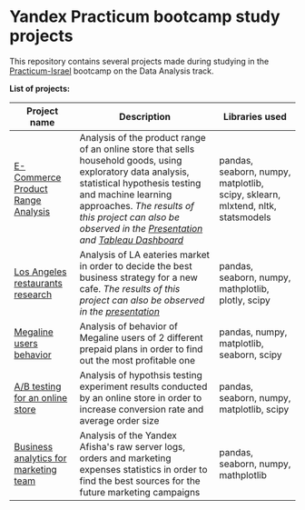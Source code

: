 # Yandex Practicum bootcamp study projects
 This repository contains several projects made during studying in the [Practicum-Israel](https://www.linkedin.com/school/practicum-israel/) bootcamp on the Data Analysis track.

 **List of projects:**

| Project name | Description | Libraries used |
| ----- | ------ | ---- |
|[E-Commerce Product Range Analysis](https://github.com/GregSemPer/Practicum-Israel-projects/tree/main/E-Commerce%20Product%20Range%20Analysis)| Analysis of the product range of an online store that sells household goods, using exploratory data analysis, statistical hypothesis testing and machine learning approaches. *The results of this project can also be observed in the* [*Presentation*](https://disk.yandex.com/i/aRAXiFF0sImjsQ) *and* [*Tableau Dashboard*](https://public.tableau.com/app/profile/grigory.perelman/viz/E-CommerceProductRangaanalysis/Dashboard1?publish=yes)|pandas, seaborn, numpy, matplotlib, scipy, sklearn, mlxtend, nltk, statsmodels|
| [Los Angeles restaurants research](https://github.com/GregSemPer/Yandex-Practicum-projects/tree/main/los%20angeles%20restaurants%20research) | Analysis of LA eateries market in order to decide the best business strategy for a new cafe. *The results of this project can also be observed in the* [*presentation*](https://disk.yandex.com/i/_dtLlQz-aHijog)| pandas, seaborn, numpy, mathplotlib, plotly, scipy|
| [Megaline users behavior](https://github.com/GregSemPer/Yandex-Practicum-projects/tree/main/megaline%20users%20behavior) | Analysis of  behavior of Megaline users of 2 different prepaid plans in order to find out the most profitable one | pandas, numpy, matplotlib, seaborn, scipy |
| [A/B testing for an online store](https://github.com/GregSemPer/Yandex-Practicum-projects/tree/main/ab%20testing%20for%20an%20online%20store) | Analysis of hypothsis testing experiment results conducted by an online store in order to increase conversion rate and average order size | pandas, seaborn, numpy, matplotlib, scipy |
| [Business analytics for marketing team](https://github.com/GregSemPer/Yandex-Practicum-projects/tree/main/business%20analytics%20for%20marketing%20team) | Analysis of the Yandex Afisha's raw server logs, orders and marketing expenses statistics in order to find the best sources for the future marketing campaigns  | pandas, seaborn, numpy, mathplotlib |

